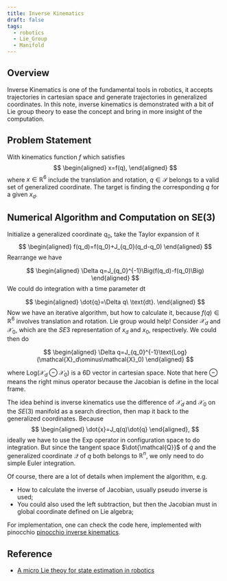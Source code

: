 ```yaml
---
title: Inverse Kinematics
draft: false
tags:
  - robotics
  - Lie_Group
  - Manifold
---
```

## Overview
Inverse Kinematics is one of the fundamental tools in robotics, it accepts trajectories in cartesian space and generate trajectories in generalized coordinates. In this note, inverse kinematics is demonstrated with a bit of Lie group theory to ease the concept and bring in more insight of the computation.

## Problem Statement
With kinematics function $f$ which satisfies
$$
\begin{aligned}
x=f(q),
\end{aligned}
$$
where $x\in \mathbb{R}^6$ include the translation and rotation, $q\in \mathcal{S}$ belongs to a valid set of generalized coordinate. The target is finding the corresponding $q$ for a given $x_d$. 
## Numerical Algorithm and Computation on SE(3)
Initialize a generalized coordinate $q_0$, take the Taylor expansion of it
$$
\begin{aligned}
f(q_d)=f(q_0)+J_{q_0}(q_d-q_0)
\end{aligned}
$$
Rearrange we have

$$
\begin{aligned}
\Delta q=J_{q_0}^{-1}\Big(f(q_d)-f(q_0)\Big)
\end{aligned}
$$
We could do integration with a time parameter $\text{dt}$

$$
\begin{aligned}
\dot{q}=\Delta q\ \text{dt}.
\end{aligned}
$$
Now we have an iterative algorithm, but how to calculate it, because $f(q)\in \mathbb{R}^6$ involves translation and rotation. Lie group would help! Consider $\mathcal{X}_d$ and $\mathcal{X}_0$, which are the $SE3$ representation of $x_d$ and $x_0$, respectively. We could then do 

$$
\begin{aligned}
\Delta q=J_{q_0}^{-1}\text{Log}(\mathcal{X}_d\ominus\mathcal{X}_0)
\end{aligned}
$$

where $\text{Log}(\mathcal{X}_d\ominus\mathcal{X}_0)$ is a 6D vector in cartesian space. Note that here $\ominus$ means the right minus operator because the Jacobian is define in the local frame. 

The idea behind is inverse kinematics use the difference of $\mathcal{X}_d$ and $\mathcal{X}_0$ on the $SE(3)$ manifold as a search direction, then map it back to the generalized coordinates. Because
$$
\begin{aligned}
\dot{x}=J_q(q)\dot{q}
\end{aligned},
$$
ideally we have to use the $\text{Exp}$ operator in configuration space to do integration. But since the tangent space $\dot{\mathcal{Q}}$ of $\dot{q}$ and the generalized coordinate $\mathcal{Q}$ of $q$ both belongs to $\mathbb{R}^n$, we only need to do simple Euler integration.

Of course, there are a lot of details when implement the algorithm, e.g. 
- How to calculate the inverse of Jacobian, usually pseudo inverse is used;
- You could also used the left subtraction, but then the Jacobian must in global coordinate defined on Lie algebra;

For implementation, one can check the code here, implemented with pinocchio [pinocchio inverse kinematics](https://gepettoweb.laas.fr/doc/stack-of-tasks/pinocchio/master/doxygen-html/md_doc_b-examples_i-inverse-kinematics.html). 

## Reference
- [A micro Lie theoy for state estimation in robotics](https://arxiv.org/pdf/1812.01537)
